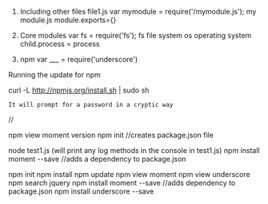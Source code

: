 1) Including other files
	file1.js
		var mymodule = require('/mymodule.js');
		my module.js
		module.exports={}
2) Core modules
	var fs = require('fs');
	fs file system
	os operating system
	child.process = process


3) npm
	var ___ = require('underscore')


Running the update for npm

curl -L http://npmjs.org/install.sh | sudo sh

	It will prompt for a password in a cryptic way

//

npm view moment version
npm init  //creates package.json file

node test1.js (will print any log methods in the console in test1.js)
npm install moment --save //adds a dependency to package.json


npm init
npm install
npm update
npm view moment
npm view underscore
npm search jquery
npm install moment --save //adds dependency to package.json
npm install underscore --save 